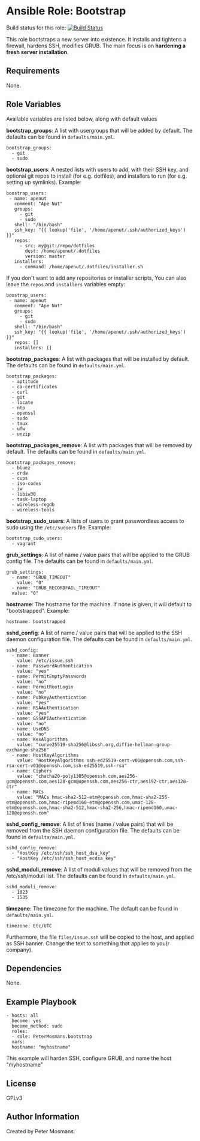 Ansible Role: Bootstrap
=======================

Build status for this role: [![Build Status](https://travis-ci.org/PeterMosmans/ansible-role-bootstrap.svg)](https://travis-ci.org/PeterMosmans/ansible-role-bootstrap)


This role bootstraps a new server into existence. It installs and tightens a firewall, hardens SSH, modifies GRUB. The main focus is on **hardening a fresh server installation**.


Requirements
------------

None.

Role Variables
--------------

Available variables are listed below, along with default values


**bootstrap_groups**: A list with usergroups that will be added by default. The defaults can be found in `defaults/main.yml`.
```
bootstrap_groups:
  - git
  - sudo
```



**bootstrap_users**: A nested lists with users to add, with their SSH key, and optional git repos to install (for e.g. dotfiles), and installers to run (for e.g. setting up symlinks).
Example:
```
boostrap_users:
 - name: apenut
   comment: "Ape Nut"
   groups:
     - git
     - sudo
   shell: "/bin/bash"
   ssh_key: "{{ lookup('file', '/home/apenut/.ssh/authorized_keys') }}"
   repos:
     - src: my@git:/repo/dotfiles
       dest: /home/apenut/.dotfiles
       version: master
   installers:
     - command: /home/apenut/.dotfiles/installer.sh
```
If you don't want to add any repositories or installer scripts, You can also leave the `repos` and `installers` variables empty:
```
boostrap_users:
 - name: apenut
   comment: "Ape Nut"
   groups:
     - git
     - sudo
   shell: "/bin/bash"
   ssh_key: "{{ lookup('file', '/home/apenut/.ssh/authorized_keys') }}"
   repos: []
   installers: []
```



**bootstrap_packages**: A list with packages that will be installed by default. The defaults can be found in `defaults/main.yml`.
```
bootstrap_packages:
  - aptitude
  - ca-certificates
  - curl
  - git
  - locate
  - ntp
  - openssl
  - sudo
  - tmux
  - ufw
  - unzip
```



**bootstrap_packages_remove**: A list with packages that will be removed by default. The defaults can be found in `defaults/main.yml`.

```
bootstrap_packages_remove:
  - bluez
  - crda
  - cups
  - iso-codes
  - iw
  - libiw30
  - task-laptop
  - wireless-regdb
  - wireless-tools
```



**bootstrap_sudo_users**: A lists of users to grant passwordless access to sudo using the `/etc/sudoers` file.
Example:
```
bootstrap_sudo_users:
  - vagrant
```



**grub_settings**: A list of name / value pairs that will be applied to the GRUB config file. The defaults can be found in `defaults/main.yml`.
```
grub_settings:
  - name: "GRUB_TIMEOUT"
    value: "0"
  - name: "GRUB_RECORDFAIL_TIMEOUT"
  value: "0"
```



**hostname**: The hostname for the machine. If none is given, it will default to "bootstrapped".
Example:
```
hostname: bootstrapped
```



**sshd_config**: A list of name / value pairs that will be applied to the SSH daemon configuration file. The defaults can be found in `defaults/main.yml`.
```
sshd_config:
  - name: Banner
    value: /etc/issue.ssh
  - name: PasswordAuthentication
    value: "yes"
  - name: PermitEmptyPasswords
    value: "no"
  - name: PermitRootLogin
    value: "no"
  - name: PubkeyAuthentication
    value: "yes"
  - name: RSAAuthentication
    value: "yes"
  - name: GSSAPIAuthentication
    value: "no"
  - name: UseDNS
    value: "no"
  - name: KexAlgorithms
    value: "curve25519-sha256@libssh.org,diffie-hellman-group-exchange-sha256"
  - name: HostKeyAlgorithms
    value: "HostKeyAlgorithms ssh-ed25519-cert-v01@openssh.com,ssh-rsa-cert-v01@openssh.com,ssh-ed25519,ssh-rsa"
  - name: Ciphers
    value: "chacha20-poly1305@openssh.com,aes256-gcm@openssh.com,aes128-gcm@openssh.com,aes256-ctr,aes192-ctr,aes128-ctr"
  - name: MACs
    value: "MACs hmac-sha2-512-etm@openssh.com,hmac-sha2-256-etm@openssh.com,hmac-ripemd160-etm@openssh.com,umac-128-etm@openssh.com,hmac-sha2-512,hmac-sha2-256,hmac-ripemd160,umac-128@openssh.com"
```



**sshd_config_remove**: A list of lines (name / value pairs) that will be removed from the SSH daemon configuration file. The defaults can be found in `defaults/main.yml`.
```
sshd_config_remove:
  - "HostKey /etc/ssh/ssh_host_dsa_key"
  - "HostKey /etc/ssh/ssh_host_ecdsa_key"
```



**sshd_moduli_remove**: A list of moduli values that will be removed from the /etc/ssh/moduli list. The defaults can be found in `defaults/main.yml`.
```
sshd_moduli_remove:
  - 1023
  - 1535
```



**timezone**: The timezone for the machine. The default can be found in `defaults/main.yml`.
```
timezone: Etc/UTC
```

Furthermore, the file `files/issue.ssh` will be copied to the host, and applied as SSH banner. Change the text to something that applies to you(r company).



Dependencies
------------

None.



Example Playbook
----------------
```
- hosts: all
  become: yes
  become_method: sudo
  roles:
  - role: PeterMosmans.bootstrap
  vars:
  hostname: "myhostname"
```
This example will harden SSH, configure GRUB, and name the host "myhostname"



License
-------

GPLv3


Author Information
------------------

Created by Peter Mosmans.

